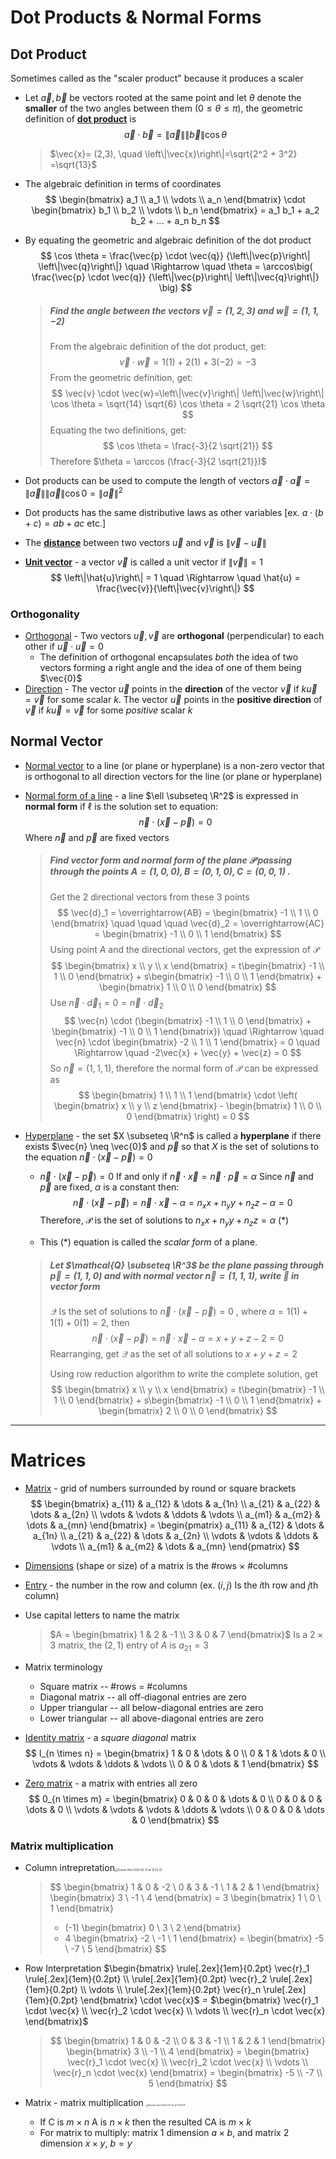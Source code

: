 # Dot Products & Normal Forms

## Dot Product

Sometimes called as the "scaler product" because it produces a scaler

- Let $\vec{a}, \vec{b}$ be vectors rooted at the same point and let $\theta$ denote the **smaller** of the two angles between them ($0 \le \theta \le \pi$), the geometric definition of **<u>dot product</u>** is
  $$
  \vec{a} \cdot \vec{b} = \left\|\vec{a}\right\| \left\|\vec{b}\right\| \cos \theta
  $$

  > $\vec{x}= (2,3), \quad \left\|\vec{x}\right\|=\sqrt{2^2 + 3^2} =\sqrt{13}$
  
- The algebraic definition in terms of coordinates
  $$
  \begin{bmatrix} a_1 \\ a_1 \\ \vdots \\ a_n \end{bmatrix} \cdot
  \begin{bmatrix} b_1 \\ b_2 \\ \vdots \\ b_n \end{bmatrix} =
  a_1 b_1 + a_2 b_2 + ... + a_n b_n
  $$

- By equating the geometric and algebraic definition of the dot product
  $$
  \cos \theta = \frac{\vec{p} \cdot \vec{q}}
  {\left\|\vec{p}\right\| \left\|\vec{q}\right\|}
  \quad \Rightarrow \quad
\theta = \arccos\big( \frac{\vec{p} \cdot \vec{q}}
  {\left\|\vec{p}\right\| \left\|\vec{q}\right\|} \big)
  $$
  
  > ##### Find the angle between the vectors $\vec{v}=(1, 2, 3)$ and $\vec{w} = (1, 1, -2)$
  >
  > From the algebraic definition of the dot product, get: 
  > $$
  > \vec{v} \cdot \vec{w}=1(1) + 2(1) + 3(-2) = -3
  > $$
  > From the geometric definition, get:      
  > $$
  > \vec{v} \cdot \vec{w}=\left\|\vec{v}\right\| \left\|\vec{w}\right\| \cos \theta
  > = \sqrt{14} \sqrt{6} \cos \theta = 2 \sqrt{21} \cos \theta
  > $$
  > Equating the two definitions, get:
  > $$
  > \cos \theta = \frac{-3}{2 \sqrt{21}}
  > $$
  > Therefore $\theta = \arccos (\frac{-3}{2 \sqrt{21}})$ 
- Dot products can be used to compute the length of vectors $\vec{a} \cdot \vec{a} =\left\|\vec{a}\right\| \left\|\vec{a}\right\| \cos 0= \left\|\vec{a}\right\|^2$

- Dot products has the same distributive laws as other variables [ex. $a \cdot (b + c) = ab + ac$  etc.]

- The **<u>distance</u>** between two vectors $\vec{u}$ and $\vec{v}$ is $\left\|\vec{v} - \vec{u} \right\|$

- <u>**Unit vector**</u> - a vector $\vec{v}$ is called a unit vector if $\left\|\vec{v}\right\| = 1$
  $$
  \left\|\hat{u}\right\| = 1 \quad \Rightarrow \quad
  \hat{u} = \frac{\vec{v}}{\left\|\vec{v}\right\|}
  $$

### Orthogonality

- <u>Orthogonal</u> - Two vectors $\vec{u}, \vec{v}$ are **orthogonal** (perpendicular) to each other if $\vec{u} \cdot \vec{u} = 0$
  - The definition of orthogonal encapsulates *both* the idea of two vectors forming a right angle and the idea of one of them being $\vec{0}$
- <u>Direction</u> - The vector $\vec{u}$ points in the **direction** of the vector $\vec{v}$ if $k\vec{u} = \vec{v}$ for some scalar $k$. The vector $\vec{u}$ points in the **positive direction** of $\vec{v}$ if $k\vec{u} = \vec{v}$ for some *positive* scalar $k$

## Normal Vector

- <u>Normal vector</u> to a line (or plane or hyperplane) is a non-zero vector that is orthogonal to all direction vectors for the line (or plane or hyperplane)

- <u>Normal form of a line</u> - a line $\ell \subseteq \R^2$ is expressed in **normal form** if $\ell$ is the solution set to equation:
  $$
  \vec{n} \cdot (\vec{x} - \vec{p}) = 0
  $$
  Where $\vec{n}$ and $\vec{p}$ are fixed vectors

  > ##### Find vector form and normal form of the plane $\mathcal{P}$ passing through the points $A=(1, 0, 0), B=(0, 1, 0), C=(0, 0, 1)$ .
  >
  > Get the 2 directional vectors from these 3 points
  > $$
  > \vec{d}_1 = \overrightarrow{AB} = \begin{bmatrix} -1 \\ 1 \\ 0 \end{bmatrix}
  > \quad \quad \quad
  > \vec{d}_2 = \overrightarrow{AC} = \begin{bmatrix} -1 \\ 0 \\ 1 \end{bmatrix}
  > $$
  > Using point $A$ and the directional vectors, get the expression of $\mathcal{P}$
  > $$
  > \begin{bmatrix} x \\ y \\ x \end{bmatrix} = 
  > t\begin{bmatrix} -1 \\ 1 \\ 0 \end{bmatrix} +
  > s\begin{bmatrix} -1 \\ 0 \\ 1 \end{bmatrix} +
  > \begin{bmatrix} 1 \\ 0 \\ 0 \end{bmatrix}
  > $$
  > Use $\vec{n} \cdot \vec{d}_1 = 0 = \vec{n} \cdot \vec{d}_2$     
  > $$
  > \vec{n} \cdot (\begin{bmatrix} -1 \\ 1 \\ 0 \end{bmatrix} + 
  > \begin{bmatrix} -1 \\ 0 \\ 1 \end{bmatrix}) 
  > \quad \Rightarrow \quad 
  > \vec{n} \cdot \begin{bmatrix} -2 \\ 1 \\ 1 \end{bmatrix} = 0
  > \quad \Rightarrow \quad
  > -2\vec{x} + \vec{y} + \vec{z} = 0
  > $$
  > So $\vec{n} = (1, 1, 1)$, therefore the normal form of $\mathcal{P}$ can be expressed as
  > $$
  > \begin{bmatrix} 1 \\ 1 \\ 1 \end{bmatrix} \cdot \left(
  > \begin{bmatrix} x \\ y \\ z \end{bmatrix} - 
  > \begin{bmatrix} 1 \\ 0 \\ 0 \end{bmatrix} \right) = 0
  > $$

- <u>Hyperplane</u> - the set $X \subseteq \R^n$ is called a **hyperplane** if there exists $\vec{n} \neq \vec{0}$ and $\vec{p}$ so that $X$ is the set of solutions to the equation $\vec{n} \cdot (\vec{x} - \vec{p}) = 0$ 

  - $\vec{n} \cdot (\vec{x} - \vec{p}) = 0$ If and only if  $\vec{n} \cdot \vec{x} = \vec{n} \cdot \vec{p} = \alpha$ Since $\vec{n}$ and $\vec{p}$ are fixed, $\alpha$ is a constant then:
    $$
    \vec{n} \cdot (\vec{x} - \vec{p}) = \vec{n} \cdot \vec{x} -\alpha =
    n_x x + n_y y + n_z z - \alpha = 0
    $$
    Therefore, $\mathcal{P}$ is the set of solutions to     $n_x x + n_y y + n_z z = \alpha$ (\*)

  - This (\*) equation is called the *scalar form* of a plane. 

  > ##### Let $\mathcal{Q} \subseteq \R^3$ be the plane passing through $\vec{p}=(1,1,0)$ and with normal vector $\vec{n}=(1,1,1)$, write $\mathcal{Q}$ in vector form
  >
  > $\mathcal{Q}$ Is the set of solutions to $\vec{n} \cdot (\vec{x} - \vec{p}) = 0$ , where $\alpha = 1(1)+1(1)+0(1)=2$, then
  > $$
  > \vec{n} \cdot (\vec{x} - \vec{p}) = \vec{n} \cdot \vec{x} -\alpha =
  > x + y + z - 2= 0
  > $$
  > Rearranging, get $\mathcal{Q}$ as the set of all solutions to $x + y + z = 2$
  >
  > Using row reduction algorithm to write the complete solution, get 
  > $$
  > \begin{bmatrix} x \\ y \\ x \end{bmatrix} = 
  > t\begin{bmatrix} -1 \\ 1 \\ 0 \end{bmatrix} +
  > s\begin{bmatrix} -1 \\ 0 \\ 1 \end{bmatrix} +
  > \begin{bmatrix} 2 \\ 0 \\ 0 \end{bmatrix}
  > $$

---

# Matrices

- <u>Matrix</u> - grid of numbers surrounded by round or square brackets
  $$
  \begin{bmatrix}
      a_{11} & a_{12}  & \dots  & a_{1n} \\
      a_{21} & a_{22}  & \dots  & a_{2n} \\
      \vdots & \vdots  & \ddots & \vdots \\
      a_{m1} & a_{m2}  & \dots  & a_{mn}
  \end{bmatrix} = 
  \begin{pmatrix}
      a_{11} & a_{12}  & \dots  & a_{1n} \\
      a_{21} & a_{22}  & \dots  & a_{2n} \\
      \vdots & \vdots  & \ddots & \vdots \\
      a_{m1} & a_{m2}  & \dots  & a_{mn}
  \end{pmatrix}
  $$

- <u>Dimensions</u> (shape or size) of a matrix is the #rows $\times$ #columns

- <u>Entry</u> - the number in the row and column (ex. $(i, j)$ Is the $i$th row and $j$th column)

- Use capital letters to name the matrix

  > $A = \begin{bmatrix} 1 & 2 & -1 \\ 3 & 0 & 7 \end{bmatrix}$ Is a $2 \times 3$ matrix, the $(2, 1)$ entry of $A$ is $a_{21} = 3$

- Matrix terminology

  - Square matrix -- #rows = #columns
  - Diagonal matrix -- all off-diagonal entries are zero
  - Upper triangular -- all below-diagonal entries are zero
  - Lower triangular -- all above-diagonal entries are zero

- <u>Identity matrix</u> - a *square* *diagonal* matrix 
  $$
  I_{n \times n} = \begin{bmatrix}
      1 & 0  & \dots  & 0 \\
      0 & 1  & \dots  & 0 \\
      \vdots & \vdots  & \ddots & \vdots \\
      0 & 0  & \dots  & 1
  \end{bmatrix}
  $$

- <u>Zero matrix</u> - a matrix with entries all zero
  $$
  0_{n \times m} = \begin{bmatrix}
      0 & 0 & 0 & \dots  & 0 \\
      0 & 0 & 0 & \dots  & 0 \\
      \vdots & \vdots & \vdots & \ddots & \vdots \\
      0 & 0 & 0 & \dots  & 0
  \end{bmatrix}
  $$

### Matrix multiplication

- Column intrepretation<img src="https://tva1.sinaimg.cn/large/008eGmZEly1gnlah6x6hgj30da0akwfv.jpg" alt="Screen Shot 2021-02-12 at 12.52.33" style="zoom:30%;" />
  > $$
  > \begin{bmatrix} 1 & 0 & -2 \\ 0 & 3 & -1 \\ 1 & 2 & 1 \end{bmatrix} 
  > \begin{bmatrix} 3 \\ -1 \\ 4 \end{bmatrix} 
  >  = 3 \begin{bmatrix} 1 \\ 0 \\ 1 \end{bmatrix} 
  >  + (-1) \begin{bmatrix} 0 \\ 3 \\ 2 \end{bmatrix} 
  >  + 4 \begin{bmatrix} -2 \\ -1 \\ 1 \end{bmatrix} 
  >  = \begin{bmatrix} -5 \\ -7 \\ 5 \end{bmatrix}
  > $$

- Row Interpretation  $\begin{bmatrix}
  \rule[.2ex]{1em}{0.2pt}  \vec{r}_1 \rule[.2ex]{1em}{0.2pt} \\ 
  \rule[.2ex]{1em}{0.2pt}  \vec{r}_2 \rule[.2ex]{1em}{0.2pt} \\ 
      \vdots \\
  \rule[.2ex]{1em}{0.2pt}  \vec{r}_n \rule[.2ex]{1em}{0.2pt}
  \end{bmatrix} \cdot \vec{x}$ = $\begin{bmatrix}
      \vec{r}_1 \cdot \vec{x} \\ 
      \vec{r}_2 \cdot \vec{x} \\ 
      \vdots \\
      \vec{r}_n \cdot \vec{x}
  \end{bmatrix}$ 

  > $$
  > \begin{bmatrix} 1 & 0 & -2 \\ 0 & 3 & -1 \\ 1 & 2 & 1 \end{bmatrix} 
  > \begin{bmatrix} 3 \\ -1 \\ 4 \end{bmatrix} =
  > \begin{bmatrix}
  >     \vec{r}_1 \cdot \vec{x} \\ 
  >     \vec{r}_2 \cdot \vec{x} \\ 
  >     \vdots \\
  >     \vec{r}_n \cdot \vec{x}
  > \end{bmatrix} = 
  > \begin{bmatrix} -5 \\ -7 \\ 5 \end{bmatrix}
  > $$

- Matrix - matrix multiplication
   <img src="https://tva1.sinaimg.cn/large/008eGmZEly1gnlaplg262j312i0qmwok.jpg" alt="Screen Shot 2021-02-12 at 13.06.37" style="zoom:25%;" />
  - If C is $m \times n$ A is $n \times k$ then the resulted CA is $m \times k$ 
  - For matrix to multiply: matrix 1 dimension $a \times b$, and matrix 2 dimension $x \times y$, $b=y$ 